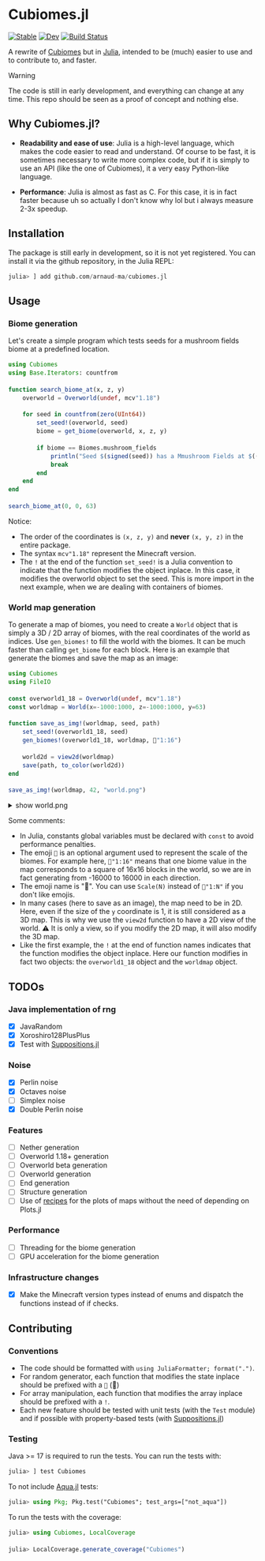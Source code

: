 # Cubiomes.jl

[![Stable](https://img.shields.io/badge/docs-stable-blue.svg)](https://arnaud-ma.github.io/cubiomes.jl/stable/)
[![Dev](https://img.shields.io/badge/docs-dev-blue.svg)](https://arnaud-ma.github.io/cubiomes.jl/dev/)
[![Build Status](https://github.com/arnaud-ma/cubiomes.jl/actions/workflows/CI.yml/badge.svg?branch=main)](https://github.com/arnaud-ma/cubiomes.jl/actions/workflows/CI.yml?query=branch%3Amain)

A rewrite of [Cubiomes](https://github.com/Cubitect/cubiomes) but in [Julia](https://julialang.org/), intended to be (much) easier to use and to contribute to, and faster.

> [!WARNING]
> The code is still in early development, and everything can change at any time. This repo should be seen as a proof of concept and nothing else.

## Why Cubiomes.jl?

- **Readability and ease of use**: Julia is a high-level language, which makes the code easier to read and understand. Of course to be fast, it is sometimes necessary to write more complex code, but if it is simply to use an API (like the one of Cubiomes), it a very easy Python-like language.

- **Performance**: Julia is almost as fast as C. For this case, it is in fact faster because uh so actually I don't know why lol but i always measure 2-3x speedup.

## Installation

The package is still early in development, so it is not yet registered. You can install it via the github repository, in the Julia REPL:

```julia
julia> ] add github.com/arnaud-ma/cubiomes.jl
```

## Usage

### Biome generation

Let's create a simple program which tests seeds for a mushroom fields biome at a predefined location.

```julia
using Cubiomes
using Base.Iterators: countfrom

function search_biome_at(x, z, y)
    overworld = Overworld(undef, mcv"1.18")

    for seed in countfrom(zero(UInt64))
        set_seed!(overworld, seed)
        biome = get_biome(overworld, x, z, y)

        if biome == Biomes.mushroom_fields
            println("Seed $(signed(seed)) has a Mmushroom Fields at $((x, z, y))")
            break
        end
    end
end

search_biome_at(0, 0, 63)
```

Notice:

- The order of the coordinates is `(x, z, y)` and **never** `(x, y, z)` in the entire package.
- The syntax `mcv"1.18"` represent the Minecraft version.
- The `!` at the end of the function `set_seed!` is a Julia convention to indicate that the function modifies the object inplace. In this case, it modifies the overworld object to set the seed. This is more import in the next example, when we are dealing with containers of biomes.

### World map generation

To generate a map of biomes, you need to create a `World` object that is simply a 3D / 2D array of biomes, with the real coordinates of the world as indices. Use `gen_biomes!`
to fill the world with the biomes. It can be much faster than calling `get_biome` for each block.
Here is an example that generate the biomes and save the map as an image:

```julia
using Cubiomes
using FileIO

const overworld1_18 = Overworld(undef, mcv"1.18")
const worldmap = World(x=-1000:1000, z=-1000:1000, y=63)

function save_as_img!(worldmap, seed, path)
    set_seed!(overworld1_18, seed)
    gen_biomes!(overworld1_18, worldmap, 📏"1:16")

    world2d = view2d(worldmap)
    save(path, to_color(world2d))
end

save_as_img!(worldmap, 42, "world.png")
```

<details>
<summary>show world.png</summary>
<img src="docs/src/assets/world.png" alt="World map"/>
</details>

Some comments:

- In Julia, constants global variables must be declared with `const` to avoid performance penalties.
- The emoji `📏` is an optional argument used to represent the scale of the biomes. For example here, `📏"1:16"` means that one biome value in the map corresponds to a square of 16x16 blocks in the world, so we are in fact generating from -16000 to 16000 in each direction.
- The emoji name is ":straight_ruler:". You can use `Scale(N)` instead of `📏"1:N"` if you don't like emojis.
- In many cases (here to save as an image), the map need to be in 2D. Here, even if the size of the `y` coordinate is 1, it is
  still considered as a 3D map. This is why we use the `view2d` function to have a 2D view of the world. ⚠ It is only a view, so if you modify the 2D map, it will also modify the 3D map.
- Like the first example, the `!` at the end of function names indicates that the function modifies the object inplace. Here our function modifies in fact two objects: the `overworld1_18` object and the `worldmap` object.

## TODOs

### Java implementation of rng

- [X] JavaRandom
- [X] Xoroshiro128PlusPlus
- [X] Test with [Suppositions.jl](https://github.com/Seelengrab/Supposition.jl)

### Noise

- [X] Perlin noise
- [X] Octaves noise
- [ ] Simplex noise
- [X] Double Perlin noise

### Features

- [ ] Nether generation
- [ ] Overworld 1.18+ generation
- [ ] Overworld beta generation
- [ ] Overworld generation
- [ ] End generation
- [ ] Structure generation
- [ ] Use of [recipes](https://docs.juliaplots.org/stable/recipes/) for the plots of maps without the need of depending on Plots.jl

### Performance

- [ ] Threading for the biome generation
- [ ] GPU acceleration for the biome generation

### Infrastructure changes

- [X] Make the Minecraft version types instead of enums and dispatch the functions instead of if checks.

## Contributing

### Conventions

- The code should be formatted with `using JuliaFormatter; format(".")`.
- For random generator, each function that modifies the state inplace should be prefixed with a `🎲` (:game_die:)
- For array manipulation, each function that modifies the array inplace should be prefixed with a `!`.
- Each new feature should be tested with unit tests (with the `Test` module) and if possible with property-based tests (with [Suppositions.jl](https://github.com/Seelengrab/Supposition.jl))

### Testing

Java >= 17 is required to run the tests.
You can run the tests with:

```julia
julia> ] test Cubiomes
```

To not include [Aqua.jl](https://github.com/JuliaTesting/Aqua.jl) tests:

```julia
julia> using Pkg; Pkg.test("Cubiomes"; test_args=["not_aqua"])
```

To run the tests with the coverage:

```julia
julia> using Cubiomes, LocalCoverage

julia> LocalCoverage.generate_coverage("Cubiomes")
```
